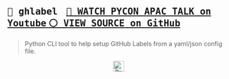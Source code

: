<h2><samp>🔷 ghlabel</samp>&nbsp;&nbsp;&nbsp;
    <a href="https://youtu.be/iTdzwz8Azvo">
        <kbd><kbd>🔴 WATCH PYCON APAC TALK</kbd> on Youtube</kbd>
    </a>
    <a href="https://github.com/seylu/ghlabel">
        <kbd><kbd>⚪ VIEW SOURCE</kbd> on GitHub</kbd>
    </a>
</h2>
<blockquote>Python CLI tool to help setup GitHub Labels from a yaml/json config file.</blockquote>

<p align="center">
    <a href="https://www.python.org/">
        <code><img height="25" src="https://skillicons.dev/icons?i=py&perline=1&theme=light" title="Python"></code>
    </a>
</p>

<br>
